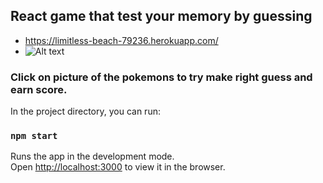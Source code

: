

## React game that test your memory by guessing

- https://limitless-beach-79236.herokuapp.com/
- ![Alt text](public/demo.png?raw=true  "demo")

### Click on picture of the pokemons to try make right guess and earn score. 



In the project directory, you can run:

### `npm start`

Runs the app in the development mode.<br>
Open [http://localhost:3000](http://localhost:3000) to view it in the browser.




